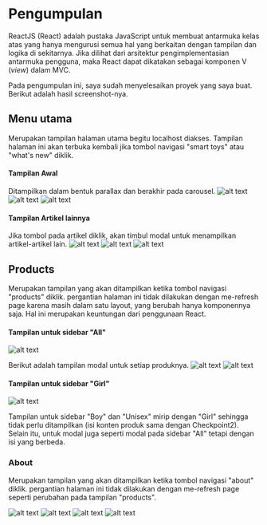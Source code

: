 # Pengumpulan

ReactJS (React) adalah pustaka JavaScript untuk membuat antarmuka kelas atas yang hanya mengurusi semua hal yang berkaitan dengan tampilan dan logika di sekitarnya. Jika dilihat dari arsitektur pengimplementasian antarmuka pengguna, maka React dapat dikatakan sebagai komponen V (*view*) dalam MVC. 

Pada pengumpulan ini, saya sudah menyelesaikan proyek yang saya buat. Berikut adalah hasil screenshot-nya.

## Menu utama

Merupakan tampilan halaman utama begitu localhost diakses. Tampilan halaman ini akan terbuka kembali jika tombol navigasi "smart toys" atau "what's new" diklik.

#### Tampilan Awal

Ditampilkan dalam bentuk parallax dan berakhir pada carousel.
![alt text](https://raw.githubusercontent.com/jessyjosephine/rekrutmen-labpro/master/pics/Screenshot%202016-08-19%2021.36.39.png "Home 5")
![alt text](https://raw.githubusercontent.com/jessyjosephine/rekrutmen-labpro/master/pics/Screenshot%202016-08-19%2021.37.05.png "Home 6")
![alt text](https://raw.githubusercontent.com/jessyjosephine/rekrutmen-labpro/master/pics/Screenshot%202016-08-19%2022.30.49.png "Home 6")

#### Tampilan Artikel lainnya

Jika tombol pada artikel diklik, akan timbul modal untuk menampilkan artikel-artikel lain.
![alt text](https://raw.githubusercontent.com/jessyjosephine/rekrutmen-labpro/master/pics/Screenshot%202016-08-19%2021.37.15.png "Home 4")
![alt text](https://raw.githubusercontent.com/jessyjosephine/rekrutmen-labpro/master/pics/Screenshot%202016-08-19%2022.31.05.png "Home 4")
![alt text](https://raw.githubusercontent.com/jessyjosephine/rekrutmen-labpro/master/pics/Screenshot%202016-08-19%2021.37.28.png "Home 3")

## Products

Merupakan tampilan yang akan ditampilkan ketika tombol navigasi "products" diklik. pergantian halaman ini tidak dilakukan dengan me-refresh page karena masih dalam satu layout, yang berubah hanya komponennya saja. Hal ini merupakan keuntungan dari penggunaan React.

#### Tampilan untuk sidebar "All"

![alt text](https://raw.githubusercontent.com/jessyjosephine/rekrutmen-labpro/master/pics/Screenshot%202016-08-19%2021.37.42.png "All 1")

Berikut adalah tampilan modal untuk setiap produknya.
![alt text](https://raw.githubusercontent.com/jessyjosephine/rekrutmen-labpro/master/pics/Screenshot%202016-08-19%2021.39.06.png "All 2")
![alt text](https://raw.githubusercontent.com/jessyjosephine/rekrutmen-labpro/master/pics/Screenshot%202016-08-19%2021.39.19.png "All 3")

#### Tampilan untuk sidebar "Girl"

![alt text](https://raw.githubusercontent.com/jessyjosephine/rekrutmen-labpro/master/pics/Screenshot%202016-08-19%2021.39.45.png "Girl")

Tampilan untuk sidebar "Boy" dan  "Unisex" mirip dengan "Girl" sehingga tidak perlu ditampilkan (isi konten produk sama dengan Checkpoint2). Selain itu, untuk modal juga seperti modal pada sidebar "All" tetapi dengan isi yang berbeda.

### About

Merupakan tampilan yang akan ditampilkan ketika tombol navigasi "about" diklik. pergantian halaman ini tidak dilakukan dengan me-refresh page seperti perubahan pada tampilan "products".

![alt text](https://raw.githubusercontent.com/jessyjosephine/rekrutmen-labpro/master/pics/Screenshot%202016-08-19%2021.49.34.png "About")
![alt text](https://raw.githubusercontent.com/jessyjosephine/rekrutmen-labpro/master/pics/Screenshot%202016-08-19%2021.49.43.png "About2")
![alt text](https://raw.githubusercontent.com/jessyjosephine/rekrutmen-labpro/master/pics/Screenshot%202016-08-19%2021.49.54.png "About3")
![alt text](https://raw.githubusercontent.com/jessyjosephine/rekrutmen-labpro/master/pics/Screenshot%202016-08-19%2021.50.01.png "About4")
